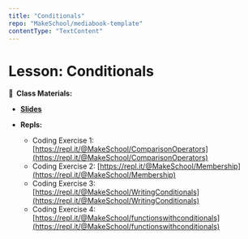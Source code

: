 ```yaml
---
title: "Conditionals"
repo: "MakeSchool/mediabook-template"
contentType: "TextContent"
---
```


<!-- .slide: data-background="./Images/header.svg" data-background-repeat="none" data-background-size="40% 40%" data-background-position="center 10%" class="header" -->

# Lesson: Conditionals

<!-- Put a link to the slides so that students can find them -->

**📝 &nbsp;Class Materials:**

<!-- Put a link to the slides -->

- [**Slides**](https://docs.google.com/presentation/d/17HQIrW_Zl_BUx9EQdH_Na6WBr0eDSDgJPPF1-PjLIhA/edit?usp=sharing)

- **Repls:**
  - Coding Exercise 1: [https://repl.it/@MakeSchool/ComparisonOperators](https://repl.it/@MakeSchool/ComparisonOperators)
  - Coding Exercise 2: [https://repl.it/@MakeSchool/Membership](https://repl.it/@MakeSchool/Membership)
  - Coding Exercise 3: [https://repl.it/@MakeSchool/WritingConditionals](https://repl.it/@MakeSchool/WritingConditionals)
  - Coding Exercise 4: [https://repl.it/@MakeSchool/functionswithconditionals](https://repl.it/@MakeSchool/functionswithconditionals)

<!-- > -->
